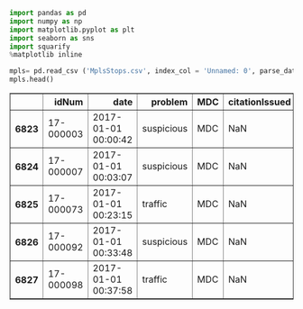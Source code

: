 ```python
import pandas as pd
import numpy as np
import matplotlib.pyplot as plt
import seaborn as sns
import squarify
%matplotlib inline
```


```python
mpls= pd.read_csv ('MplsStops.csv', index_col = 'Unnamed: 0', parse_dates = ['date'])
mpls.head()
```




<div>
<style scoped>
    .dataframe tbody tr th:only-of-type {
        vertical-align: middle;
    }

    .dataframe tbody tr th {
        vertical-align: top;
    }

    .dataframe thead th {
        text-align: right;
    }
</style>
<table border="1" class="dataframe">
  <thead>
    <tr style="text-align: right;">
      <th></th>
      <th>idNum</th>
      <th>date</th>
      <th>problem</th>
      <th>MDC</th>
      <th>citationIssued</th>
      <th>personSearch</th>
      <th>vehicleSearch</th>
      <th>preRace</th>
      <th>race</th>
      <th>gender</th>
      <th>lat</th>
      <th>long</th>
      <th>policePrecinct</th>
      <th>neighborhood</th>
    </tr>
  </thead>
  <tbody>
    <tr>
      <th>6823</th>
      <td>17-000003</td>
      <td>2017-01-01 00:00:42</td>
      <td>suspicious</td>
      <td>MDC</td>
      <td>NaN</td>
      <td>NO</td>
      <td>NO</td>
      <td>Unknown</td>
      <td>Unknown</td>
      <td>Unknown</td>
      <td>44.966617</td>
      <td>-93.246458</td>
      <td>1</td>
      <td>Cedar Riverside</td>
    </tr>
    <tr>
      <th>6824</th>
      <td>17-000007</td>
      <td>2017-01-01 00:03:07</td>
      <td>suspicious</td>
      <td>MDC</td>
      <td>NaN</td>
      <td>NO</td>
      <td>NO</td>
      <td>Unknown</td>
      <td>Unknown</td>
      <td>Male</td>
      <td>44.980450</td>
      <td>-93.271340</td>
      <td>1</td>
      <td>Downtown West</td>
    </tr>
    <tr>
      <th>6825</th>
      <td>17-000073</td>
      <td>2017-01-01 00:23:15</td>
      <td>traffic</td>
      <td>MDC</td>
      <td>NaN</td>
      <td>NO</td>
      <td>NO</td>
      <td>Unknown</td>
      <td>White</td>
      <td>Female</td>
      <td>44.948350</td>
      <td>-93.275380</td>
      <td>5</td>
      <td>Whittier</td>
    </tr>
    <tr>
      <th>6826</th>
      <td>17-000092</td>
      <td>2017-01-01 00:33:48</td>
      <td>suspicious</td>
      <td>MDC</td>
      <td>NaN</td>
      <td>NO</td>
      <td>NO</td>
      <td>Unknown</td>
      <td>East African</td>
      <td>Male</td>
      <td>44.948360</td>
      <td>-93.281350</td>
      <td>5</td>
      <td>Whittier</td>
    </tr>
    <tr>
      <th>6827</th>
      <td>17-000098</td>
      <td>2017-01-01 00:37:58</td>
      <td>traffic</td>
      <td>MDC</td>
      <td>NaN</td>
      <td>NO</td>
      <td>NO</td>
      <td>Unknown</td>
      <td>White</td>
      <td>Female</td>
      <td>44.979078</td>
      <td>-93.262076</td>
      <td>1</td>
      <td>Downtown West</td>
    </tr>
  </tbody>
</table>
</div>




```python

```
